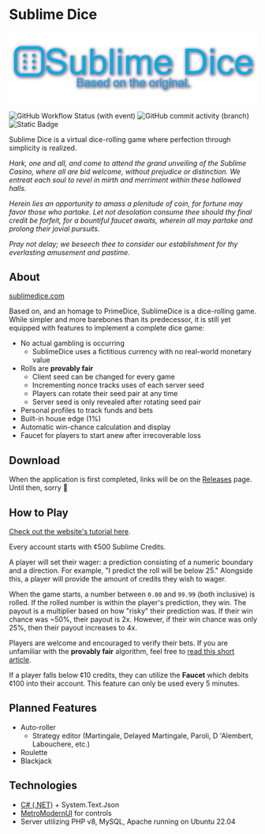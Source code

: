 # Sublime Dice
![Sublime Dice logo.](SublimeDice.png "Sublime Dice provisional logo.")

![GitHub Workflow Status (with event)](https://img.shields.io/github/actions/workflow/status/Jinnysia/SublimeDice/build.yml) ![GitHub commit activity (branch)](https://img.shields.io/github/commit-activity/m/Jinnysia/SublimeDice) ![Static Badge](https://img.shields.io/badge/operating_hours-24%2F7-lightblue)


Sublime Dice is a virtual dice-rolling game where perfection through simplicity is realized.

*Hark, one and all, and come to attend the grand unveiling of the Sublime Casino, where all are bid welcome, without prejudice or distinction. We entreat each soul to revel in mirth and merriment within these hallowed halls.*

*Herein lies an opportunity to amass a plenitude of coin, for fortune may favor those who partake. Let not desolation consume thee should thy final credit be forfeit, for a bountiful faucet awaits, wherein all may partake and prolong their jovial pursuits.*

*Pray not delay; we beseech thee to consider our establishment for thy everlasting amusement and pastime.*

## About
[sublimedice.com](https://sublimedice.com)

Based on, and an homage to PrimeDice, SublimeDice is a dice-rolling game. While simpler and more barebones than its predecessor, it is still yet equipped with features to implement a complete dice game:
* No actual gambling is occurring
    * SublimeDice uses a fictitious currency with no real-world monetary value
* Rolls are **provably fair**
    * Client seed can be changed for every game
    * Incrementing nonce tracks uses of each server seed
    * Players can rotate their seed pair at any time
    * Server seed is only revealed after rotating seed pair
* Personal profiles to track funds and bets
* Built-in house edge (1%)
* Automatic win-chance calculation and display
* Faucet for players to start anew after irrecoverable loss

## Download
When the application is first completed, links will be on the [Releases](https://github.com/Jinnysia/SublimeDice/releases) page. Until then, sorry 🥲

## How to Play
[Check out the website's tutorial here](https://sublimedice.com/#tutorial).

Every account starts with ¢500 Sublime Credits.

A player will set their wager: a prediction consisting of a numeric boundary and a direction. For example, "I predict the roll will be below 25." Alongside this, a player will provide the amount of credits they wish to wager.

When the game starts, a number between `0.00` and `99.99` (both inclusive) is rolled. If the rolled number is within the player's prediction, they win. The payout is a multiplier based on how "risky" their prediction was. If their win chance was ~50%, their payout is 2x. However, if their win chance was only 25%, then their payout increases to 4x.

Players are welcome and encouraged to verify their bets. If you are unfamiliar with the **provably fair** algorithm, feel free to [read this short article](https://sublimedice.com/#fairness).

If a player falls below ¢10 credits, they can utilize the **Faucet** which debits ¢100 into their account. This feature can only be used every 5 minutes.

## Planned Features
* Auto-roller
    * Strategy editor (Martingale, Delayed Martingale, Paroli, D 'Alembert, Labouchere, etc.)
* Roulette
* Blackjack

## Technologies
* [C# (.NET)](https://github.com/dotnet/runtime) + System.Text.Json
* [MetroModernUI](https://github.com/dennismagno/metroframework-modern-ui) for controls
* Server utilizing PHP v8, MySQL, Apache running on Ubuntu 22.04